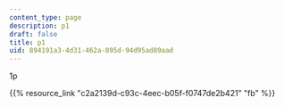 ```yaml
---
content_type: page
description: p1
draft: false
title: p1
uid: 894191a3-4d31-462a-895d-94d95ad89aad
---
```

1p

{{% resource_link "c2a2139d-c93c-4eec-b05f-f0747de2b421" "fb" %}}